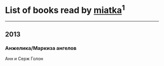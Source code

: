 # List of books read by [miatka](http://vk.com/id35140437)<sup>1</sup>
---

## 2013

### Анжелика/Маркиза ангелов
Анн и Серж Голон



